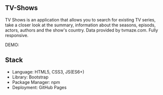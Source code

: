 ## TV-Shows

TV Shows is an application that allows you to search for existing TV series, take a closer look at the summary, information about the seasons, episods, actors, authors and the show's country. Data provided by tvmaze.com.
Fully responsive.

DEMO:

## Stack

* Language: HTML5, CSS3, JS(ES6+)
* Library: Bootstrap
* Package Manager: npm
* Deployment: GitHub Pages
